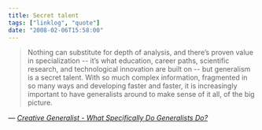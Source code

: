 ```yaml
---
title: Secret talent
tags: ["linklog", "quote"]
date: "2008-02-06T15:58:00"
---
```


> Nothing can substitute for depth of analysis, and there&rsquo;s proven value in specialization -- it&rsquo;s what education, career paths, scientific research, and technological innovation are built on -- but generalism is a secret talent. With so much complex information, fragmented in so many ways and developing faster and faster, it is increasingly important to have generalists around to make sense of it all, of the big picture.

— <cite>[Creative Generalist - What Specifically Do Generalists Do?](http://creativegeneralist.blogspot.com/2008/02/what-specifically-do-generalists-do.html)</cite>
